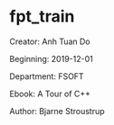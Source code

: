 # fpt_train

Creator: Anh Tuan Do

Beginning: 2019-12-01

Department: FSOFT

Ebook: A Tour of C++

Author: Bjarne Stroustrup

